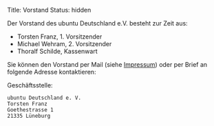 Title: Vorstand
Status: hidden

Der Vorstand des ubuntu Deutschland e.V. besteht zur Zeit aus:

 * Torsten Franz, 1. Vorsitzender
 * Michael Wehram, 2. Vorsitzender
 * Thoralf Schilde, Kassenwart

Sie können den Vorstand per Mail (siehe [Impressum]({filename}/pages/Impressum.md)) oder per
Brief an folgende Adresse kontaktieren:

Geschäftsstelle:

    ubuntu Deutschland e. V.
    Torsten Franz
    Goethestrasse 1
    21335 Lüneburg

